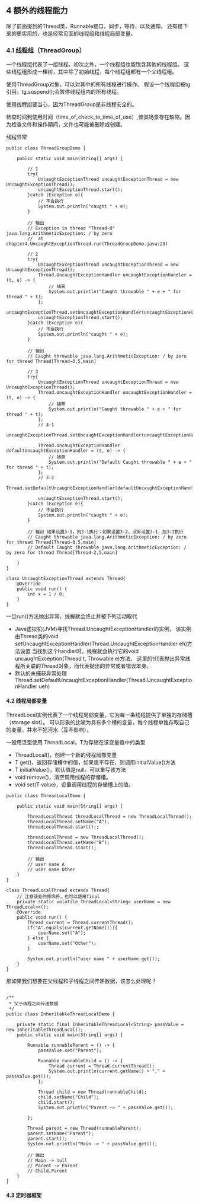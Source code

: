 ## 4 额外的线程能力

除了前面提到的Thread类，Runnable接口，同步，等待，以及通知，
还有接下来的更实用的，也是经常见面的线程组和线程局部变量。

### 4.1 线程组（ThreadGroup）

  一个线程组代表了一组线程。初次之外，一个线程组也能饱含其他的线程组。
  这些线程组形成一棵树，其中除了初始线程，每个线程组都有一个父线程组。
  
  使用ThreadGroup对象，可以对其中的所有线程进行操作。
  假设一个线程组被tg引用，tg.suspend();会暂停线程组内的所有线程。
  
  使用线程组要当心，因为ThreadGroup是非线程安全的。
  
  检查时间到使用时间（time_of_check_to_time_of_use）,该类场景存在缺陷。因为检查文件和操作期间，文件也可能被删除或创建。
  
  线程异常
  
```
public class ThreadGroupDemo {

    public static void main(String[] args) {

        // 1
        try{
            UncaughtExceptionThread uncaughtExceptionThread = new UncaughtExceptionThread();
            uncaughtExceptionThread.start();
        }catch (Exception e){
            // 不会执行
            System.out.println("caught " + e);
        }

        // 输出
        // Exception in thread "Thread-0" java.lang.ArithmeticException: / by zero
        //	at chapter4.UncaughtExceptionThread.run(ThreadGroupDemo.java:23)

        // 2
        try{
            UncaughtExceptionThread uncaughtExceptionThread = new UncaughtExceptionThread();
            Thread.UncaughtExceptionHandler uncaughtExceptionHandler = (t, e) -> {
                // 捕获
                System.out.println("Caught throwable " + e + " for thread " + t);
            };
            uncaughtExceptionThread.setUncaughtExceptionHandler(uncaughtExceptionHandler);
            uncaughtExceptionThread.start();
        }catch (Exception e){
            // 不会执行
            System.out.println("caught " + e);
        }

        // 输出
        // Caught throwable java.lang.ArithmeticException: / by zero for thread Thread[Thread-0,5,main]

        // 3
        try{
            UncaughtExceptionThread uncaughtExceptionThread = new UncaughtExceptionThread();
            Thread.UncaughtExceptionHandler uncaughtExceptionHandler = (t, e) -> {
                // 捕获
                System.out.println("Caught throwable " + e + " for thread " + t);
            };
            // 3-1 
            uncaughtExceptionThread.setUncaughtExceptionHandler(uncaughtExceptionHandler);

            Thread.UncaughtExceptionHandler defaultUncaughtExceptionHandler = (t, e) -> {
                // 捕获
                System.out.println("Default Caught throwable " + e + " for thread " + t);
            };
            // 3-2
            Thread.setDefaultUncaughtExceptionHandler(defaultUncaughtExceptionHandler);

            uncaughtExceptionThread.start();
        }catch (Exception e){
            // 不会执行
            System.out.println("caught " + e);
        }

        // 输出 如果设置3-1，则3-1执行；如果设置3-2，没有设置3-1，则3-2执行
        // Caught throwable java.lang.ArithmeticException: / by zero for thread Thread[Thread-0,5,main]
        // Default Caught throwable java.lang.ArithmeticException: / by zero for thread Thread[Thread-2,5,main]

    }
}

class UncaughtExceptionThread extends Thread{
    @Override
    public void run() {
        int x = 1 / 0;
    }
}
```
一旦run()方法抛出异常，线程就会终止并被下列活动取代
* Java虚拟机(JVM)寻找Thread.UncaughtExceptionHandler的实例，
  该实例由Thread类的void setUncaughtExceptionHandler(Thread.UncaughtExceptionHandler eh)方法设置
  当找到这个handler时，线程就会执行它的void uncaughtException(Thread t, Throwable e)方法，
  这里的t代表抛出异常线程所关联的Thread对象，而代表抛出的异常或者错误本身。
* 默认的未捕获异常处理Thread.setDefaultUncaughtExceptionHandler(Thread.UncaughtExceptionHandler ueh)


#### 4.2 线程局部变量
  
  ThreadLocal实例代表了一个线程局部变量，它为每一条线程提供了单独的存储槽（storage slot）。
  可以形象的比喻为具有多个槽的变量，每个线程单独存取自己的变量，井水不犯河水（互不影响）。
  
  一般用泛型使用 ThreadLocal<T>，T为存储在该变量值中的类型
  
  * ThreadLocal()，创建一个新的线程局部变量
  * T get()，返回存储槽中的值，如果值不存在，则调用initialValue()方法
  * T initialValue()，默认值是null。可以重写该方法
  * void remove()，清空调用线程的存储槽。
  * void set(T value)，设置调用线程的存储槽上的值。
  
```
public class ThreadLocalDemo {

    public static void main(String[] args) {

        ThreadLocalThread threadLocalThread = new ThreadLocalThread();
        threadLocalThread.setName("A");
        threadLocalThread.start();;

        threadLocalThread = new ThreadLocalThread();
        threadLocalThread.setName("B");
        threadLocalThread.start();

        // 输出
        // user name A
        // user name Other
    }
}

class ThreadLocalThread extends Thread{
    // 注意该处的修饰符，也可以使用final
    private static volatile ThreadLocal<String> userName = new ThreadLocal<>();
    @Override
    public void run() {
        Thread current = Thread.currentThread();
        if("A".equals(current.getName())){
            userName.set("A");
        } else {
            userName.set("Other");
        }

        System.out.println("user name " + userName.get());
    }
}
```

那如果我们想要在父线程和子线程之间传递数据，该怎么处理呢？

```

/**
 * 父子线程之间传递数据
 */
public class InheritableThreadLocalDemo {

    private static final InheritableThreadLocal<String> passValue = new InheritableThreadLocal();
    public static void main(String[] args) {

        Runnable runnableParent = () -> {
            passValue.set("Parent");

            Runnable runnableChild = () -> {
                Thread current = Thread.currentThread();
                System.out.println(current.getName() + "," +  passValue.get());
            };

            Thread child = new Thread(runnableChild);
            child.setName("Child");
            child.start();
            System.out.println("Parent -> " + passValue.get());

        };

        Thread parent = new Thread(runnableParent);
        parent.setName("Parent");
        parent.start();
        System.out.println("Main -> " + passValue.get());

        // 输出
        // Main -> null
        // Parent -> Parent
        // Child,Parent
    }
}
```

#### 4.3 定时器框架